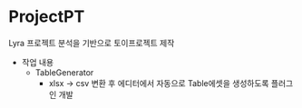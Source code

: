 # ProjectPT
Lyra 프로젝트 분석을 기반으로 토이프로젝트 제작
 + 작업 내용
   + TableGenerator
     + xlsx -> csv 변환 후 에디터에서 자동으로 Table에셋을 생성하도록 플러그인 개발
